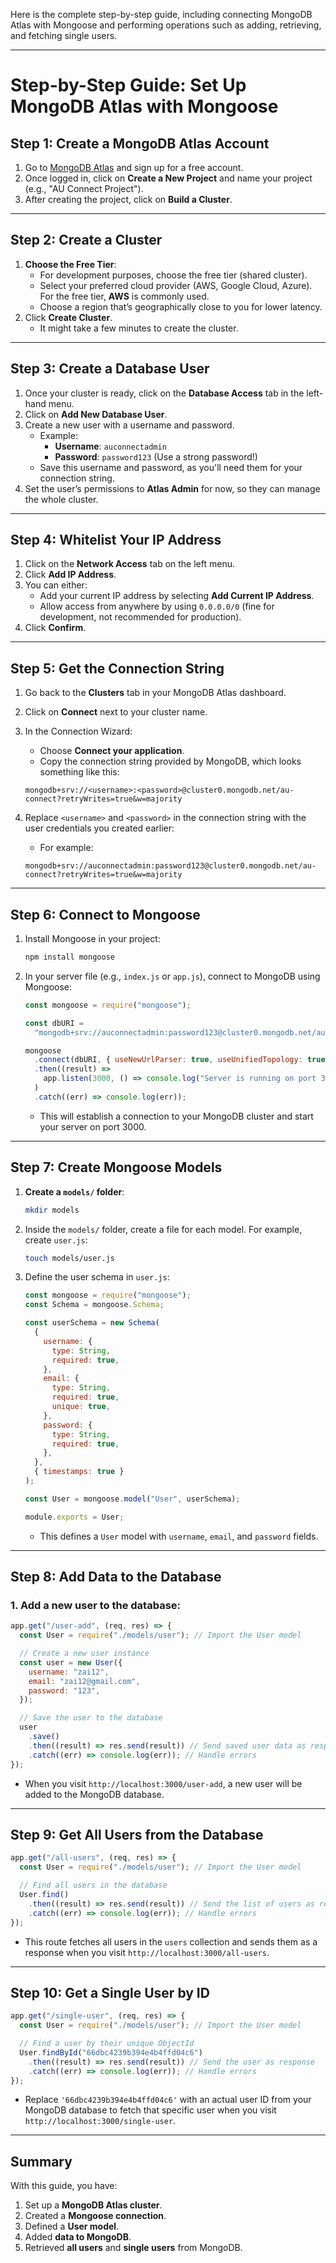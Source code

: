 Here is the complete step-by-step guide, including connecting MongoDB Atlas with Mongoose and performing operations such as adding, retrieving, and fetching single users.

---

# Step-by-Step Guide: Set Up MongoDB Atlas with Mongoose

## Step 1: Create a MongoDB Atlas Account

1. Go to [MongoDB Atlas](https://www.mongodb.com/cloud/atlas) and sign up for a free account.
2. Once logged in, click on **Create a New Project** and name your project (e.g., "AU Connect Project").
3. After creating the project, click on **Build a Cluster**.

---

## Step 2: Create a Cluster

1. **Choose the Free Tier**:
   - For development purposes, choose the free tier (shared cluster).
   - Select your preferred cloud provider (AWS, Google Cloud, Azure). For the free tier, **AWS** is commonly used.
   - Choose a region that’s geographically close to you for lower latency.
2. Click **Create Cluster**.
   - It might take a few minutes to create the cluster.

---

## Step 3: Create a Database User

1. Once your cluster is ready, click on the **Database Access** tab in the left-hand menu.
2. Click on **Add New Database User**.
3. Create a new user with a username and password.
   - Example:
     - **Username**: `auconnectadmin`
     - **Password**: `password123` (Use a strong password!)
   - Save this username and password, as you'll need them for your connection string.
4. Set the user’s permissions to **Atlas Admin** for now, so they can manage the whole cluster.

---

## Step 4: Whitelist Your IP Address

1. Click on the **Network Access** tab on the left menu.
2. Click **Add IP Address**.
3. You can either:
   - Add your current IP address by selecting **Add Current IP Address**.
   - Allow access from anywhere by using `0.0.0.0/0` (fine for development, not recommended for production).
4. Click **Confirm**.

---

## Step 5: Get the Connection String

1. Go back to the **Clusters** tab in your MongoDB Atlas dashboard.
2. Click on **Connect** next to your cluster name.
3. In the Connection Wizard:

   - Choose **Connect your application**.
   - Copy the connection string provided by MongoDB, which looks something like this:

   ```text
   mongodb+srv://<username>:<password>@cluster0.mongodb.net/au-connect?retryWrites=true&w=majority
   ```

4. Replace `<username>` and `<password>` in the connection string with the user credentials you created earlier:

   - For example:

   ```text
   mongodb+srv://auconnectadmin:password123@cluster0.mongodb.net/au-connect?retryWrites=true&w=majority
   ```

---

## Step 6: Connect to Mongoose

1. Install Mongoose in your project:

   ```bash
   npm install mongoose
   ```

2. In your server file (e.g., `index.js` or `app.js`), connect to MongoDB using Mongoose:

   ```js
   const mongoose = require("mongoose");

   const dbURI =
     "mongodb+srv://auconnectadmin:password123@cluster0.mongodb.net/au-connect?retryWrites=true&w=majority";

   mongoose
     .connect(dbURI, { useNewUrlParser: true, useUnifiedTopology: true })
     .then((result) =>
       app.listen(3000, () => console.log("Server is running on port 3000"))
     )
     .catch((err) => console.log(err));
   ```

   - This will establish a connection to your MongoDB cluster and start your server on port 3000.

---

## Step 7: Create Mongoose Models

1. **Create a `models/` folder**:

   ```bash
   mkdir models
   ```

2. Inside the `models/` folder, create a file for each model. For example, create `user.js`:

   ```bash
   touch models/user.js
   ```

3. Define the user schema in `user.js`:

   ```js
   const mongoose = require("mongoose");
   const Schema = mongoose.Schema;

   const userSchema = new Schema(
     {
       username: {
         type: String,
         required: true,
       },
       email: {
         type: String,
         required: true,
         unique: true,
       },
       password: {
         type: String,
         required: true,
       },
     },
     { timestamps: true }
   );

   const User = mongoose.model("User", userSchema);

   module.exports = User;
   ```

   - This defines a `User` model with `username`, `email`, and `password` fields.

---

## Step 8: Add Data to the Database

### 1. Add a new user to the database:

```js
app.get("/user-add", (req, res) => {
  const User = require("./models/user"); // Import the User model

  // Create a new user instance
  const user = new User({
    username: "zai12",
    email: "zai12@gmail.com",
    password: "123",
  });

  // Save the user to the database
  user
    .save()
    .then((result) => res.send(result)) // Send saved user data as response
    .catch((err) => console.log(err)); // Handle errors
});
```

- When you visit `http://localhost:3000/user-add`, a new user will be added to the MongoDB database.

---

## Step 9: Get All Users from the Database

```js
app.get("/all-users", (req, res) => {
  const User = require("./models/user"); // Import the User model

  // Find all users in the database
  User.find()
    .then((result) => res.send(result)) // Send the list of users as response
    .catch((err) => console.log(err)); // Handle errors
});
```

- This route fetches all users in the `users` collection and sends them as a response when you visit `http://localhost:3000/all-users`.

---

## Step 10: Get a Single User by ID

```js
app.get("/single-user", (req, res) => {
  const User = require("./models/user"); // Import the User model

  // Find a user by their unique ObjectId
  User.findById("66dbc4239b394e4b4ffd04c6")
    .then((result) => res.send(result)) // Send the user as response
    .catch((err) => console.log(err)); // Handle errors
});
```

- Replace `'66dbc4239b394e4b4ffd04c6'` with an actual user ID from your MongoDB database to fetch that specific user when you visit `http://localhost:3000/single-user`.

---

## Summary

With this guide, you have:

1. Set up a **MongoDB Atlas cluster**.
2. Created a **Mongoose connection**.
3. Defined a **User model**.
4. Added **data to MongoDB**.
5. Retrieved **all users** and **single users** from MongoDB.
